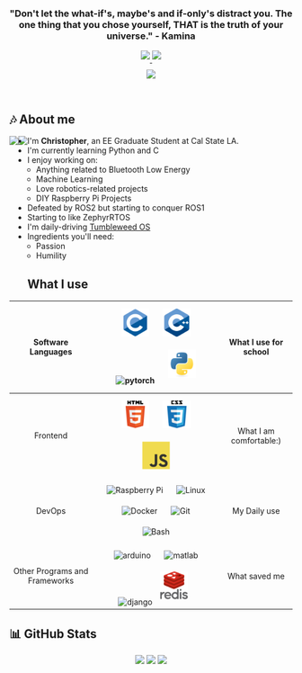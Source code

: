 <!-- CREDIT goes to: https://github.com/ClaraCrazy, got inspired by her page -->


<h3 align="center">
"Don't let the what-if's, maybe's and if-only's distract you. The one thing that you chose yourself, THAT is the truth of your universe." - Kamina
</h3>


<!-- Creating a divider for my introduction (steam/discord logos as well) -->
<div align="center">
 <a href="https://discord.gg/PvAchTvgZC" target="_blank">
    <img src="https://img.shields.io/badge/Discord-5865F2?style=for-the-badge&logo=discord&logoColor=white" style="margin-bottom: 5px;"/>
  </a>
  <a href="https://steamcommunity.com/id/artorias961/" target="_blank">
    <img src="https://img.shields.io/badge/Steam-171A21?style=for-the-badge&logo=steam&logoColor=white" style="margin-bottom: 5px;"/>
  </a>
</div>

<!-- Creating a loading bar -->
<div align="center">  
  <img style="margin: 10px" src="https://cdn.discordapp.com/attachments/1085349080592560169/1097954019248451635/ezgif.com-gif-maker_1.gif" height="25" />  
</div>

<!-- Creaking Element -->
<br>

<!--  -->

## :notes: About me
<!-- Creating a divider -->
<div>
  <img align="left" height="260vh" src="[[https://user-images.githubusercontent.com/55334727/232866686-aec8bc11-14a3-4499-9072-9ea96e6e3db6.gif](https://www.google.com/url?sa=i&url=https%3A%2F%2Fanimesher.com%2Fentry%2Fgif-ghost-in-the-shell-coding-2045678%2F&psig=AOvVaw1jadG_yes2oyEEg4bu13VF&ust=1694993629738000&source=images&cd=vfe&opi=89978449&ved=0CA8QjRxqFwoTCLDni7ulsIEDFQAAAAAdAAAAABAh)](https://animesher.com/orig/2/204/2045/20456/animesher.com_gif-ghost-in-the-shell-coding-2045678.gif)">
  <img align="left" height="260vh" src="https://upload.wikimedia.org/wikipedia/commons/3/3d/1_120_transparent.png">
</div>

<!-- About me -->

- I'm **Christopher**, an EE Graduate Student at Cal State LA.
- I'm currently learning Python and C
- I enjoy working on:
   - Anything related to Bluetooth Low Energy
   - Machine Learning
   - Love robotics-related projects
   - DIY Raspberry Pi Projects
- Defeated by ROS2 but starting to conquer ROS1
- Starting to like ZephyrRTOS
- I'm daily-driving [Tumbleweed OS](https://get.opensuse.org/tumbleweed/)
- Ingredients you'll need:
   - Passion
   - Humility

## What I use 


<!-- Creating a table chart -->
| Software Languages | <img style="margin: 10px" src="https://raw.githubusercontent.com/devicons/devicon/master/icons/c/c-original.svg" alt="c" width="50" height="50"/> <img style="margin: 10px" src="https://raw.githubusercontent.com/devicons/devicon/master/icons/cplusplus/cplusplus-original.svg" alt="cplusplus" width="50" height="50"/> <img style="margin: 10px" src="https://www.vectorlogo.zone/logos/pytorch/pytorch-icon.svg" alt="pytorch" width="50" height="50"/> <img style="margin: 10px" src="https://raw.githubusercontent.com/devicons/devicon/master/icons/python/python-original.svg" alt="python" width="50" height="50"/> | What I use for school |
| :---: | :---: | :---: |
| Frontend | <img style="margin: 10px"  src="https://raw.githubusercontent.com/devicons/devicon/master/icons/html5/html5-original-wordmark.svg" alt="html5" width="50" height="50"/> <img style="margin: 10px" src="https://raw.githubusercontent.com/devicons/devicon/master/icons/css3/css3-original-wordmark.svg" alt="css3" width="50" height="50"/> <img style="margin: 10px" src="https://raw.githubusercontent.com/devicons/devicon/master/icons/javascript/javascript-original.svg" alt="javascript" width="50" height="50"/> | What I am comfortable:) |
| DevOps | <img style="margin: 10px" src="https://upload.wikimedia.org/wikipedia/de/thumb/c/cb/Raspberry_Pi_Logo.svg/570px-Raspberry_Pi_Logo.svg.png" alt="Raspberry Pi" height="50" />  <img style="margin: 10px" src="https://profilinator.rishav.dev/skills-assets/linux-original.svg" alt="Linux" height="50" /> <img style="margin: 10px" src="https://profilinator.rishav.dev/skills-assets/docker-original-wordmark.svg" alt="Docker" height="50" /> <img style="margin: 10px" src="https://profilinator.rishav.dev/skills-assets/git-scm-icon.svg" alt="Git" height="50" /> <img style="margin: 10px" src="https://profilinator.rishav.dev/skills-assets/gnu_bash-icon.svg" alt="Bash" height="50" />  | My Daily use |
| Other Programs and Frameworks | <img style="margin: 10px" src="https://cdn.worldvectorlogo.com/logos/arduino-1.svg" alt="arduino" width="50" height="50"/> <img style="margin: 10px" src="https://upload.wikimedia.org/wikipedia/commons/2/21/Matlab_Logo.png" alt="matlab" width="50" height="50"/> <img src="https://cdn.worldvectorlogo.com/logos/django.svg" alt="django" width="50" height="50"/> <img style="margin: 10px" src="https://raw.githubusercontent.com/devicons/devicon/master/icons/redis/redis-original-wordmark.svg" alt="redis" width="50" height="50"/> | What saved me |





## 📊 GitHub Stats

<!-- reference 1: https://github.com/anuraghazra/github-readme-stats -->
<!-- reference 2: https://github-readme-streak-stats.herokuapp.com/demo/ -->

<p align="center">
 <img src="https://github-readme-stats.vercel.app/api?username=artorias961&show_icons=true&theme=tokyonight" width="35%">
 <img src="https://github-readme-streak-stats.herokuapp.com/?user=artorias961&theme=tokyonight&hide_border=false" width="37%">
 <img src="https://github-readme-stats.vercel.app/api/top-langs/?username=artorias961&theme=tokyonight&hide_border=false&include_all_commits=false&count_private=true&layout=compact" width="27%">
</p>
































